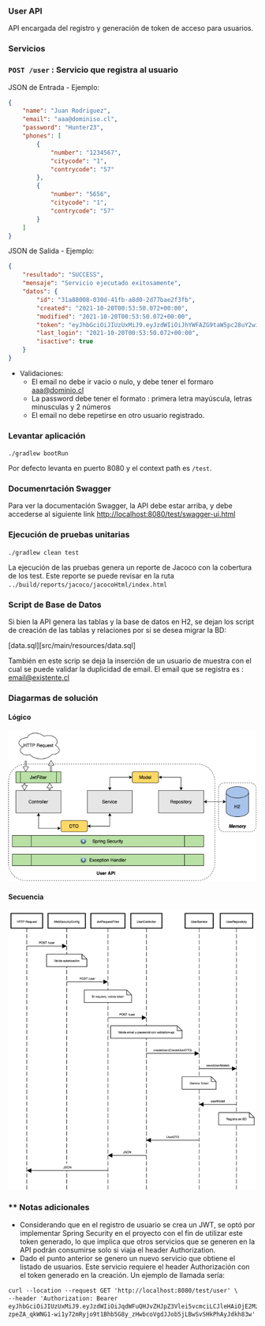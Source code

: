 ### User API

API encargada del registro y generación de token de acceso para usuarios.

### Servicios

### `POST /user` : Servicio que registra al usuario

JSON de Entrada - Ejemplo:

``` json
{
	"name": "Juan Rodriguez",
	"email": "aaa@dominiso.cl",
	"password": "Hunter23",
	"phones": [
        {
            "number": "1234567",
            "citycode": "1",
            "contrycode": "57"
	    },
        {
            "number": "5656",
            "citycode": "1",
            "contrycode": "57"
	    }
    ]
}
```
JSON de Salida - Ejemplo: 

``` json
{
    "resultado": "SUCCESS",
    "mensaje": "Servicio ejecutado exitosamente",
    "datos": {
        "id": "31a88008-030d-41fb-a8d0-2d77bae2f3fb",
        "created": "2021-10-20T00:53:50.072+00:00",
        "modified": "2021-10-20T00:53:50.072+00:00",
        "token": "eyJhbGciOiJIUzUxMiJ9.eyJzdWIiOiJhYWFAZG9taW5pc28uY2wiLCJleHAiOjE2MzQ3MDkyMzAsImlhdCI6MTYzNDY5MTIzMH0.yBSslY-0lS9zKB2svdc5jJi2-BzHHVoAsHkwA7oLayKahMfmfLFGJdyw3mIOQpmT42iL35kBhp81nGDTPa-X9A",
        "last_login": "2021-10-20T00:53:50.072+00:00",
        "isactive": true
    }
}
```

+ Validaciones:
  + El email no debe ir vacio o nulo, y debe tener el formaro aaa@dominio.cl
  + La password debe tener el formato : primera letra mayúscula, letras minusculas y 2 números
  + El email no debe repetirse en otro usuario registrado.

### Levantar aplicación

`./gradlew bootRun`

Por defecto levanta en puerto 8080 y el context path es `/test`.

### Documenrtación Swagger

Para ver la documentación Swagger, la API debe estar arriba, y debe accederse al siguiente link [http://localhost:8080/test/swagger-ui.html](http://localhost:8080/test/swagger-ui.html) 

### Ejecución de pruebas unitarias

`./gradlew clean test`

La ejecución de las pruebas genera un reporte de Jacoco con la cobertura de los test.
Este reporte se puede revisar en la ruta `../build/reports/jacoco/jacocoHtml/index.html`

### Script de Base de Datos

Si bien la API genera las tablas y la base de datos en H2, se dejan los script de creación de las tablas y relaciones por si
se desea migrar la BD: 

[data.sql][src/main/resources/data.sql]

También en este scrip se deja la inserción de un usuario de muestra con el cual se puede validar
la duplicidad de email. El email que se registra es : email@existente.cl

### Diagarmas de solución

#### Lógico
![Screenshot](diagrams/logic.png)
#### Secuencia
![Screenshot](diagrams/sequence.png)

### ** Notas adicionales

+ Considerando que en el registro de usuario se crea un JWT, se optó por implementar
Spring Security en el proyecto con el fin de utilizar este token generado, lo que implica que
  otros servicios que se generen en la API podrán consumirse solo si viaja el header Authorization.
+ Dado el punto anterior se genero un nuevo servicio que obtiene el listado de usuarios. Este
servicio requiere el header Authorización con el token generado en la creación. Un ejemplo de llamada sería:


```
curl --location --request GET 'http://localhost:8080/test/user' \
--header 'Authorization: Bearer eyJhbGciOiJIUzUxMiJ9.eyJzdWIiOiJqdWFuQHJvZHJpZ3Vlei5vcmciLCJleHAiOjE2MzQ3MDUyNjIsImlhdCI6MTYzNDY4NzI2Mn0.yaryl5DEZ93t3vnK-zpeZA_qkWNG1-wi1y72mRyjo9t1Bhb5G8y_zHwbcoVgdJJob5jLBwSvSHkPhAyJdkh83w'
```

